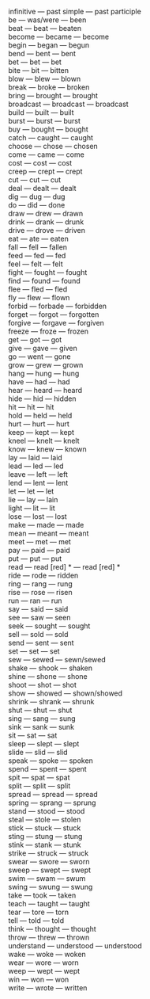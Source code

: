 infinitive — past simple — past participle  
be — was/were — been  
beat — beat — beaten  
become — became — become  
begin — began — begun  
bend — bent — bent  
bet — bet — bet  
bite — bit — bitten  
blow — blew — blown  
break — broke — broken  
bring — brought — brought  
broadcast — broadcast — broadcast  
build — built — built  
burst — burst — burst  
buy — bought — bought  
catch — caught — caught  
choose — chose — chosen  
come — came — come  
cost — cost — cost  
creep — crept — crept  
cut — cut — cut  
deal — dealt — dealt  
dig — dug — dug  
do — did — done  
draw — drew — drawn  
drink — drank — drunk  
drive — drove — driven  
eat — ate — eaten  
fall — fell — fallen  
feed — fed — fed  
feel — felt — felt  
fight — fought — fought  
find — found — found  
flee — fled — fled  
fly — flew — flown  
forbid — forbade — forbidden  
forget — forgot — forgotten  
forgive — forgave — forgiven  
freeze — froze — frozen  
get — got — got  
give — gave — given  
go — went — gone  
grow — grew — grown  
hang — hung — hung  
have — had — had  
hear — heard — heard  
hide — hid — hidden  
hit — hit — hit  
hold — held — held  
hurt — hurt — hurt  
keep — kept — kept  
kneel — knelt — knelt  
know — knew — known  
lay — laid — laid  
lead — led — led  
leave — left — left  
lend — lent — lent  
let — let — let  
lie — lay — lain  
light — lit — lit  
lose — lost — lost  
make — made — made  
mean — meant — meant  
meet — met — met  
pay — paid — paid  
put — put — put  
read — read [red] * — read [red] *  
ride — rode — ridden  
ring — rang — rung  
rise — rose — risen  
run — ran — run  
say — said — said  
see — saw — seen  
seek — sought — sought  
sell — sold — sold  
send — sent — sent  
set — set — set  
sew — sewed — sewn/sewed  
shake — shook — shaken  
shine — shone — shone  
shoot — shot — shot  
show — showed — shown/showed  
shrink — shrank — shrunk  
shut — shut — shut  
sing — sang — sung  
sink — sank — sunk  
sit — sat — sat  
sleep — slept — slept  
slide — slid — slid  
speak — spoke — spoken  
spend — spent — spent  
spit — spat — spat  
split — split — split  
spread — spread — spread  
spring — sprang — sprung  
stand — stood — stood  
steal — stole — stolen  
stick — stuck — stuck  
sting — stung — stung  
stink — stank — stunk  
strike — struck — struck  
swear — swore — sworn  
sweep — swept — swept  
swim — swam — swum  
swing — swung — swung  
take — took — taken  
teach — taught — taught  
tear — tore — torn  
tell — told — told  
think — thought — thought  
throw — threw — thrown  
understand — understood — understood  
wake — woke — woken  
wear — wore — worn  
weep — wept — wept  
win — won — won  
write — wrote — written  